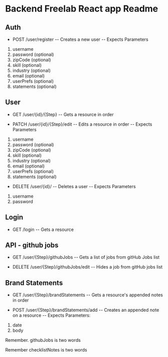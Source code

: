 # Backend Freelab  React app Readme

## Auth 

- POST /user/register
-- Creates a new user
-- Expects Parameters 
1. username 
2. password (optional)
3. zipCode (optional)
4. skill (optional)
5. industry (optional)
6. email (optional)
7. userPrefs (optional)
8. statements (optional)

## User 

- GET /user/{id}/{Step}
-- Gets a resource in order

- PATCH /user/{id}/{Step}/edit
-- Edits a resource in order
-- Expects Parameters 
1. username 
2. password (optional)
3. zipCode (optional)
4. skill (optional)
5. industry (optional)
6. email (optional)
7. userPrefs (optional)
8. statements (optional)

- DELETE /user/{id}/
-- Deletes a user
-- Expects Parameters
1. username
2. password 

## Login 

- GET /login
-- Gets a resource 

## API - github jobs

- GET /user/{Step}/githubJobs
-- Gets a list of jobs from gitHub Jobs list

- DELETE /user/{Step}/githubJobs/edit
-- Hides a job from gitHub jobs list

## Brand Statements

- GET /user/{Step}/brandStatements
-- Gets a resource's appended notes in order

- POST /user/{Step}/brandStatements/add
-- Creates an appended note on a resource
-- Expects Parameters:
1. date
2. body


Remember. githubJobs is two words  

Remember checklistNotes is two words
